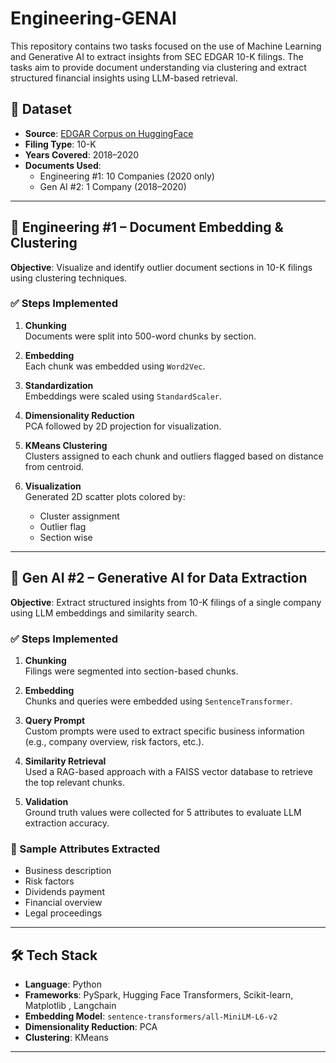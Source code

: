 # Engineering-GENAI

This repository contains two tasks focused on the use of Machine Learning and Generative AI to extract insights from SEC EDGAR 10-K filings. The tasks aim to provide document understanding via clustering and extract structured financial insights using LLM-based retrieval.

## 📁 Dataset

- **Source**: [EDGAR Corpus on HuggingFace](https://huggingface.co/datasets/eloukas/edgar-corpus)
- **Filing Type**: 10-K
- **Years Covered**: 2018–2020
- **Documents Used**:
  - Engineering #1: 10 Companies (2020 only)
  - Gen AI #2: 1 Company (2018–2020)

---

## 🧠 Engineering #1 – Document Embedding & Clustering

**Objective**: Visualize and identify outlier document sections in 10-K filings using clustering techniques.

### ✅ Steps Implemented

1. **Chunking**  
   Documents were split into 500-word chunks by section.

2. **Embedding**  
   Each chunk was embedded using `Word2Vec`.

3. **Standardization**  
   Embeddings were scaled using `StandardScaler`.

4. **Dimensionality Reduction**  
   PCA followed by 2D projection for visualization.

5. **KMeans Clustering**  
   Clusters assigned to each chunk and outliers flagged based on distance from centroid.

6. **Visualization**  
   Generated 2D scatter plots colored by:
   - Cluster assignment
   - Outlier flag
   - Section wise

---

## 🤖 Gen AI #2 – Generative AI for Data Extraction

**Objective**: Extract structured insights from 10-K filings of a single company using LLM embeddings and similarity search.

### ✅ Steps Implemented

1. **Chunking**  
   Filings were segmented into section-based chunks.

2. **Embedding**  
   Chunks and queries were embedded using `SentenceTransformer`.

3. **Query Prompt**  
   Custom prompts were used to extract specific business information (e.g., company overview, risk factors, etc.).

4. **Similarity Retrieval**  
   Used a RAG-based approach with a FAISS vector database to retrieve the top relevant chunks.

5. **Validation**  
   Ground truth values were collected for 5 attributes to evaluate LLM extraction accuracy.

### 📌 Sample Attributes Extracted

- Business description
- Risk factors
- Dividends payment
- Financial overview
- Legal proceedings

---

## 🛠️ Tech Stack

- **Language**: Python
- **Frameworks**: PySpark, Hugging Face Transformers, Scikit-learn, Matplotlib , Langchain
- **Embedding Model**: `sentence-transformers/all-MiniLM-L6-v2`
- **Dimensionality Reduction**: PCA
- **Clustering**: KMeans

---
